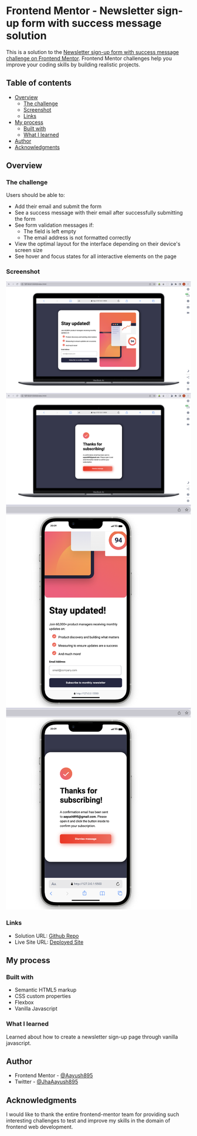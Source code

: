 # Frontend Mentor - Newsletter sign-up form with success message solution

This is a solution to the [Newsletter sign-up form with success message challenge on Frontend Mentor](https://www.frontendmentor.io/challenges/newsletter-signup-form-with-success-message-3FC1AZbNrv). Frontend Mentor challenges help you improve your coding skills by building realistic projects. 

## Table of contents

- [Overview](#overview)
  - [The challenge](#the-challenge)
  - [Screenshot](#screenshot)
  - [Links](#links)
- [My process](#my-process)
  - [Built with](#built-with)
  - [What I learned](#what-i-learned)
- [Author](#author)
- [Acknowledgments](#acknowledgments)

## Overview

### The challenge

Users should be able to:

- Add their email and submit the form
- See a success message with their email after successfully submitting the form
- See form validation messages if:
  - The field is left empty
  - The email address is not formatted correctly
- View the optimal layout for the interface depending on their device's screen size
- See hover and focus states for all interactive elements on the page

### Screenshot

![Dekstop Signup](/Screenshots/desktop-signup.png)
![Desktop Success](/Screenshots/desktop-success.png)
![Mobile Signup](/Screenshots/mobile-signup.png)
![Mobile Success](/Screenshots/mobile-success.png)

### Links

- Solution URL: [Github Repo](https://github.com/Aayush895/SignUp-page-with-success-message)
- Live Site URL: [Deployed Site](https://newsletter-sign-up-with-success-msg1.netlify.app/)

## My process

### Built with

- Semantic HTML5 markup
- CSS custom properties
- Flexbox
- Vanilla Javascript

### What I learned

Learned about how to create a newsletter sign-up page through vanilla javascript.

## Author

- Frontend Mentor - [@Aayush895](https://www.frontendmentor.io/profile/Aayush895)
- Twitter - [@JhaAayush895](https://www.twitter.com/JhaAayush895)

## Acknowledgments

I would like to thank the entire frontend-mentor team for providing such interesting challenges to test and improve my skills in the domain of frontend web development.
